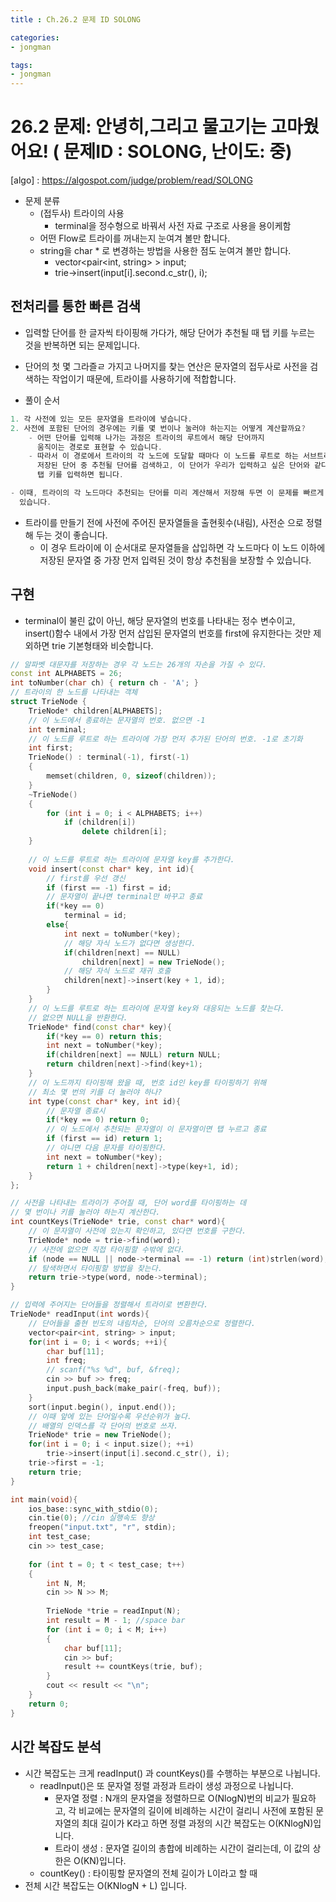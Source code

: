 ```yaml
---
title : Ch.26.2 문제 ID SOLONG

categories:
- jongman

tags:
- jongman
---
```


# 26.2 문제: 안녕히,그리고 물고기는 고마웠어요! ( 문제ID : SOLONG, 난이도: 중)
[algo] : <https://algospot.com/judge/problem/read/SOLONG>

- 문제 분류
    - (접두사) 트라이의 사용
        - terminal을 정수형으로 바꿔서 사전 자료 구조로 사용을 용이케함
    - 어떤 Flow로 트라이를 꺼내는지 눈여겨 볼만 합니다.
    - string을 char * 로 변경하는 방법을 사용한 점도 눈여겨 볼만 합니다.
        - vector<pair<int, string> > input;
        - trie->insert(input[i].second.c_str(), i);

## 전처리를 통한 빠른 검색

- 입력할 단어를 한 글자씩 타이핑해 가다가, 해당 단어가 추천될 때 탭 키를 누르는 것을 반복하면 되는
  문제입니다.
- 단어의 첫 몇 그라즐ㄹ 가지고 나머지를 찾는 연산은 문자열의 접두사로 사전을 검색하는 작업이기
  때문에, 트라이를 사용하기에 적합합니다.

- 풀이 순서


```cpp
1. 각 사전에 있는 모든 문자열을 트라이에 넣습니다.
2. 사전에 포함된 단어의 경우에는 키를 몇 번이나 눌러야 하는지는 어떻게 계산할까요?
    - 어떤 단어를 입력해 나가는 과정은 트라이의 루트에서 해당 단어까지
      움직이는 경로로 표현할 수 있습니다.
    - 따라서 이 경로에서 트라이의 각 노드에 도달할 때마다 이 노드를 루트로 하는 서브트리에
      저장된 단어 중 추천될 단어를 검색하고, 이 단어가 우리가 입력하고 싶은 단어와 같다면
      탭 키를 입력하면 됩니다.

- 이때, 트라이의 각 노드마다 추천되는 단어를 미리 계산해서 저장해 두면 이 문제를 빠르게 풀 수 
  있습니다.

```



- 트라이를 만들기 전에 사전에 주어진 문자열들을 출현횟수(내림), 사전순 으로 정렬해 두는 것이
  좋습니다.
  - 이 경우 트라이에 이 순서대로 문자열들을 삽입하면 각 노드마다 이 노드 이하에 저장된 문자열 중
    가장 먼저 입력된 것이 항상 추천됨을 보장할 수 있습니다.

## 구현

- terminal이 불린 값이 아닌, 해당 문자열의 번호를 나타내는 정수 변수이고, insert()함수 내에서 가장
  먼저 삽입된 문자열의 번호를 first에 유지한다는 것만 제외하면 trie 기본형태와 비슷합니다.

```cpp
// 알파벳 대문자를 저장하는 경우 각 노드는 26개의 자손을 가질 수 있다.
const int ALPHABETS = 26;
int toNumber(char ch) { return ch - 'A'; }
// 트라이의 한 노드를 나타내는 객체
struct TrieNode {
    TrieNode* children[ALPHABETS];
    // 이 노드에서 종료하는 문자열의 번호. 없으면 -1
    int terminal;
    // 이 노드를 루트로 하는 트라이에 가장 먼저 추가된 단어의 번호. -1로 초기화
    int first;
    TrieNode() : terminal(-1), first(-1)
    {
        memset(children, 0, sizeof(children));
    }
    ~TrieNode()
    {
        for (int i = 0; i < ALPHABETS; i++)
            if (children[i])
                delete children[i];
    }
    
    // 이 노드를 루트로 하는 트라이에 문자열 key를 추가한다.
    void insert(const char* key, int id){
        // first를 우선 갱신
        if (first == -1) first = id;
        // 문자열이 끝나면 terminal만 바꾸고 종료
        if(*key == 0)
            terminal = id;
        else{
            int next = toNumber(*key);
            // 해당 자식 노드가 없다면 생성한다.
            if(children[next] == NULL)
                children[next] = new TrieNode();
            // 해당 자식 노드로 재귀 호출
            children[next]->insert(key + 1, id);
        }
    }
    // 이 노드를 루트로 하는 트라이에 문자열 key와 대응되는 노드를 찾는다.
    // 없으면 NULL을 반환한다.
    TrieNode* find(const char* key){
        if(*key == 0) return this;
        int next = toNumber(*key);
        if(children[next] == NULL) return NULL;
        return children[next]->find(key+1);
    }
    // 이 노드까지 타이핑해 왔을 때, 번호 id인 key를 타이핑하기 위해
    // 최소 몇 번의 키를 더 눌러야 하나?
    int type(const char* key, int id){
        // 문자열 종료시
        if(*key == 0) return 0;
        // 이 노드에서 추천되는 문자열이 이 문자열이면 탭 누르고 종료
        if (first == id) return 1;
        // 아니면 다음 문자를 타이핑한다.
        int next = toNumber(*key);
        return 1 + children[next]->type(key+1, id);
    }
};

// 사전을 나타내는 트라이가 주어질 때, 단어 word를 타이핑하는 데
// 몇 번이나 키를 눌러야 하는지 계산한다.
int countKeys(TrieNode* trie, const char* word){
    // 이 문자열이 사전에 있는지 확인하고, 있다면 번호를 구한다.
    TrieNode* node = trie->find(word);
    // 사전에 없으면 직접 타이핑할 수밖에 없다.
    if (node == NULL || node->terminal == -1) return (int)strlen(word);
    // 탐색하면서 타이핑할 방법을 찾는다.
    return trie->type(word, node->terminal);
}

// 입력에 주어지는 단어들을 정렬해서 트라이로 변환한다.
TrieNode* readInput(int words){
    // 단어들을 출현 빈도의 내림차순, 단어의 오름차순으로 정렬한다.
    vector<pair<int, string> > input;
    for(int i = 0; i < words; ++i){
        char buf[11];
        int freq;
        // scanf("%s %d", buf, &freq);
        cin >> buf >> freq;
        input.push_back(make_pair(-freq, buf));
    }
    sort(input.begin(), input.end());
    // 이때 앞에 있는 단어일수록 우선순위가 높다.
    // 배열의 인덱스를 각 단어의 번호로 쓰자.
    TrieNode* trie = new TrieNode();
    for(int i = 0; i < input.size(); ++i)
        trie->insert(input[i].second.c_str(), i);
    trie->first = -1;
    return trie;
}

int main(void){
    ios_base::sync_with_stdio(0);
    cin.tie(0); //cin 실행속도 향상
    freopen("input.txt", "r", stdin);
    int test_case;
    cin >> test_case;
    
    for (int t = 0; t < test_case; t++)
    {
        int N, M;
        cin >> N >> M;
        
        TrieNode *trie = readInput(N);
        int result = M - 1; //space bar
        for (int i = 0; i < M; i++)
        {
            char buf[11];
            cin >> buf;
            result += countKeys(trie, buf);
        }
        cout << result << "\n";
    }
    return 0;
}

```


## 시간 복잡도 분석

- 시간 복잡도는 크게 readInput() 과 countKeys()를 수행하는 부분으로 나뉩니다.
  - readInput()은 또 문자열 정렬 과정과 트라이 생성 과정으로 나뉩니다.
    - 문자열 정렬 : N개의 문자열을 정렬하므로 O(NlogN)번의 비교가 필요하고, 각 비교에는 문자열의
      길이에 비례하는 시간이 걸리니 사전에 포함된 문자열의 최대 길이가 K라고 하면 정렬 과정의 시간
      복잡도는 O(KNlogN)입니다.
    - 트라이 생성 : 문자열 길이의 총합에 비례하는 시간이 걸리는데, 이 값의 상한은 O(KN)입니다.
  - countKey() : 타이핑할 문자열의 전체 길이가 L이라고 할 때
- 전체 시간 복잡도는 O(KNlogN + L) 입니다.
